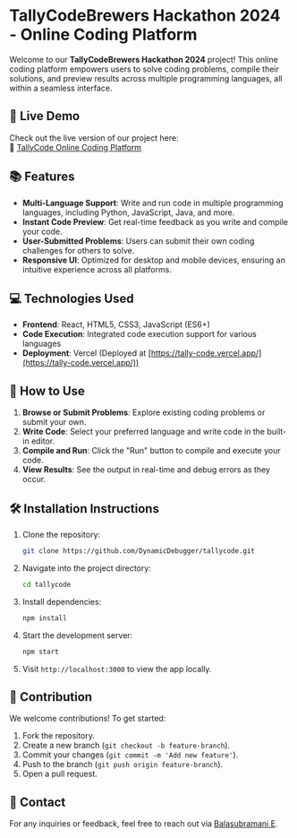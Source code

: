 
# TallyCodeBrewers Hackathon 2024 - Online Coding Platform

Welcome to our **TallyCodeBrewers Hackathon 2024** project! This online coding platform empowers users to solve coding problems, compile their solutions, and preview results across multiple programming languages, all within a seamless interface.

## 🚀 Live Demo

Check out the live version of our project here:  
🔗 [TallyCode Online Coding Platform](https://tally-code.vercel.app/)

## 📚 Features

- **Multi-Language Support**: Write and run code in multiple programming languages, including Python, JavaScript, Java, and more.
- **Instant Code Preview**: Get real-time feedback as you write and compile your code.
- **User-Submitted Problems**: Users can submit their own coding challenges for others to solve.
- **Responsive UI**: Optimized for desktop and mobile devices, ensuring an intuitive experience across all platforms.

## 💻 Technologies Used

- **Frontend**: React, HTML5, CSS3, JavaScript (ES6+)
- **Code Execution**: Integrated code execution support for various languages
- **Deployment**: Vercel (Deployed at [https://tally-code.vercel.app/](https://tally-code.vercel.app/))

## 📖 How to Use

1. **Browse or Submit Problems**: Explore existing coding problems or submit your own.
2. **Write Code**: Select your preferred language and write code in the built-in editor.
3. **Compile and Run**: Click the "Run" button to compile and execute your code.
4. **View Results**: See the output in real-time and debug errors as they occur.

## 🛠️ Installation Instructions

1. Clone the repository:
   ```bash
   git clone https://github.com/DynamicDebugger/tallycode.git
   ```
2. Navigate into the project directory:
   ```bash
   cd tallycode
   ```
3. Install dependencies:
   ```bash
   npm install
   ```
4. Start the development server:
   ```bash
   npm start
   ```
5. Visit `http://localhost:3000` to view the app locally.

## 🤝 Contribution

We welcome contributions! To get started:

1. Fork the repository.
2. Create a new branch (`git checkout -b feature-branch`).
3. Commit your changes (`git commit -m 'Add new feature'`).
4. Push to the branch (`git push origin feature-branch`).
5. Open a pull request.

## 📧 Contact

For any inquiries or feedback, feel free to reach out via [Balasubramani E](mailto:balaasubramani285@gmail.com).
